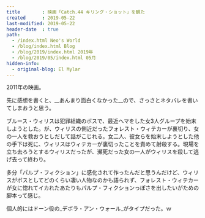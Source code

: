 ```yaml
---
title        : 映画「Catch.44 キリング・ショット」を観た
created      : 2019-05-22
last-modified: 2019-05-22
header-date  : true
path:
  - /index.html Neo's World
  - /blog/index.html Blog
  - /blog/2019/index.html 2019年
  - /blog/2019/05/index.html 05月
hidden-info:
  - original-blog: El Mylar
---
```


2011年の映画。

先に感想を書くと、__あんまり面白くなかった__ので、さっさとネタバレを書いてしまおうと思う。

ブルース・ウィリスは犯罪組織のボスで、最近ヘマをした女3人グループを始末しようとした。が、ウィリスの側近だったフォレスト・ウィテカーが裏切り、女の一人を救おうとしだして話がこじれる。女二人、彼女らを始末しようとした他の手下は死に、ウィリスはウィテカーが裏切ったことを責めて射殺する。現場を立ち去ろうとするウィリスだったが、瀕死だった女の一人がウィリスを殺して逃げ去って終わり。

多分「パルプ・フィクション」に感化されて作ったんだと思うんだけど、ウィリスがボスとしてどのくらい凄い人物なのかも語られず、フォレスト・ウィテカーが女に惚れてイカれたあたりもパルプ・フィクションっぽさを出したいがための脚本って感じ。

個人的にはドーン役の_デボラ・アン・ウォール_がタイプだった。ｗ
